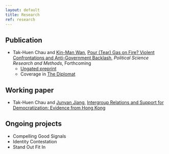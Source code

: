 ```yaml
---
layout: default
title: Research
ref: research
---
```


## Publication

* Tak-Huen Chau and [Kin-Man Wan](https://www.google.com/url?q=https%3A%2F%2Fwww.kmwan.net&sa=D), [Pour (Tear) Gas on Fire? Violent Confrontations and Anti-Government Backlash](https://doi.org/10.1017/psrm.2022.50), *Political Science Research and Methods*, Forthcoming
  * [Ungated preprint](https://papers.ssrn.com/sol3/papers.cfm?abstract_id=3557130)
  * Coverage in [The Diplomat](https://thediplomat.com/2020/04/hong-kongs-protests-amid-covid-19-a-dying-movement-or-a-halted-war/)

## Working paper

* Tak-Huen Chau and [Junyan Jiang](http://www.junyanjiang.com), [Intergroup Relations and Support for Democratization: Evidence from Hong Kong](https://osf.io/preprints/socarxiv/d8sg4/)

## Ongoing projects

* Compelling Good Signals
* Identity Contestation
* Stand Out Fit In